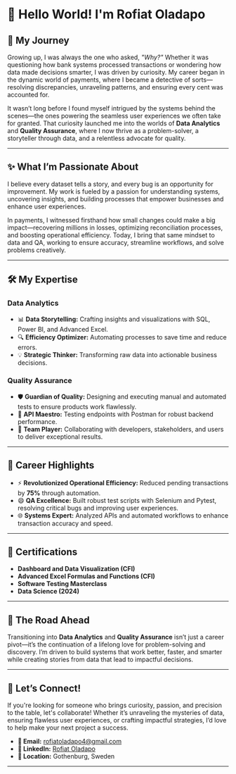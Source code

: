 
# 🌟 Hello World! I'm Rofiat Oladapo  

## 🌱 My Journey  

Growing up, I was always the one who asked, *"Why?"* Whether it was questioning how bank systems processed transactions or wondering how data made decisions smarter, I was driven by curiosity. My career began in the dynamic world of payments, where I became a detective of sorts—resolving discrepancies, unraveling patterns, and ensuring every cent was accounted for.  

It wasn’t long before I found myself intrigued by the systems behind the scenes—the ones powering the seamless user experiences we often take for granted. That curiosity launched me into the worlds of **Data Analytics** and **Quality Assurance**, where I now thrive as a problem-solver, a storyteller through data, and a relentless advocate for quality.  

---

## ✨ What I’m Passionate About  

I believe every dataset tells a story, and every bug is an opportunity for improvement. My work is fueled by a passion for understanding systems, uncovering insights, and building processes that empower businesses and enhance user experiences.  

In payments, I witnessed firsthand how small changes could make a big impact—recovering millions in losses, optimizing reconciliation processes, and boosting operational efficiency. Today, I bring that same mindset to data and QA, working to ensure accuracy, streamline workflows, and solve problems creatively.  

---

## 🛠️ My Expertise  

### **Data Analytics**  
- 📊 **Data Storytelling:** Crafting insights and visualizations with SQL, Power BI, and Advanced Excel.  
- 🔍 **Efficiency Optimizer:** Automating processes to save time and reduce errors.  
- 💡 **Strategic Thinker:** Transforming raw data into actionable business decisions.  

### **Quality Assurance**  
- 🛡️ **Guardian of Quality:** Designing and executing manual and automated tests to ensure products work flawlessly.  
- 🧪 **API Maestro:** Testing endpoints with Postman for robust backend performance.  
- 🤝 **Team Player:** Collaborating with developers, stakeholders, and users to deliver exceptional results.  

---

## 💼 Career Highlights  
-  ⚡ **Revolutionized Operational Efficiency:** Reduced pending transactions by **75%** through automation.  
- 😄 **QA Excellence:** Built robust test scripts with Selenium and Pytest, resolving critical bugs and improving user experiences.  
- 🌐 **Systems Expert:** Analyzed APIs and automated workflows to enhance transaction accuracy and speed.  

---

## 📜 Certifications  
- **Dashboard and Data Visualization (CFI)**  
- **Advanced Excel Formulas and Functions (CFI)**  
- **Software Testing Masterclass**  
- **Data Science (2024)**  

---

## 🚀 The Road Ahead  

Transitioning into **Data Analytics** and **Quality Assurance** isn’t just a career pivot—it’s the continuation of a lifelong love for problem-solving and discovery. I’m driven to build systems that work better, faster, and smarter while creating stories from data that lead to impactful decisions.  

---

## 🌟 Let’s Connect!  
If you're looking for someone who brings curiosity, passion, and precision to the table, let's collaborate! Whether it’s unraveling the mysteries of data, ensuring flawless user experiences, or crafting impactful strategies, I’d love to help make your next project a success.  

- **📧 Email:** rofiatoladapo4@gmail.com  
- **🔗 LinkedIn:** [Rofiat Oladapo](https://linkedin.com/in/rofiat-oladapo)  
- **📍 Location:** Gothenburg, Sweden  

---

<!--
**Rapphhy/Rapphhy** is a ✨ _special_ ✨ repository because its `README.md` (this file) appears on your GitHub profile.

Here are some ideas to get you started:

- 🔭 I’m currently working on ...
- 🌱 I’m currently learning ...
- 👯 I’m looking to collaborate on ...
- 🤔 I’m looking for help with ...
- 💬 Ask me about ...
- 📫 How to reach me: ...
- 😄 Pronouns: ...
- ⚡ Fun fact: ...
-->
